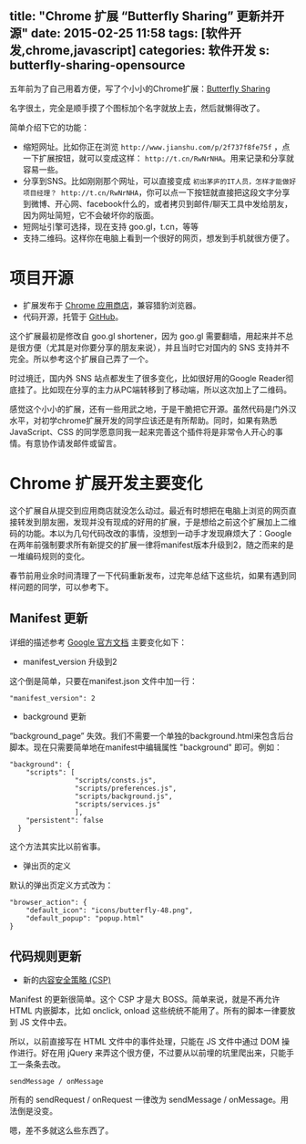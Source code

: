 title: "Chrome 扩展 “Butterfly Sharing” 更新并开源"
date: 2015-02-25 11:58
tags: [软件开发,chrome,javascript]
categories: 软件开发
s: butterfly-sharing-opensource
---

五年前为了自己用着方便，写了个小小的Chrome扩展：[Butterfly Sharing](https://chrome.google.com/webstore/detail/pofanjellkmepliaagnpopjndkkdlolg)

名字很土，完全是顺手摸了个图标加个名字就放上去，然后就懒得改了。

简单介绍下它的功能：

* 缩短网址。比如你正在浏览 `http://www.jianshu.com/p/2f737f8fe75f` ，点一下扩展按钮，就可以变成这样： `http://t.cn/RwNrNHA`。用来记录和分享就容易一些。
* 分享到SNS。比如刚刚那个网址，可以直接变成 `初出茅庐的IT人员，怎样才能做好项目经理？ http://t.cn/RwNrNHA`，你可以点一下按钮就直接把这段文字分享到微博、开心网、facebook什么的，或者拷贝到邮件/聊天工具中发给朋友，因为网址简短，它不会破坏你的版面。
* 短网址引擎可选择，现在支持 goo.gl，t.cn，等等
* 支持二维码。这样你在电脑上看到一个很好的网页，想发到手机就很方便了。

<!-- more -->

# 项目开源

* 扩展发布于 [Chrome 应用商店](https://chrome.google.com/webstore/detail/pofanjellkmepliaagnpopjndkkdlolg)，兼容猎豹浏览器。
* 代码开源，托管于 [GitHub](https://github.com/deltacat/butterfly-sharing)。

这个扩展最初是修改自 goo.gl shortener，因为 goo.gl 需要翻墙，用起来并不总是很方便（尤其是对你要分享的朋友来说），并且当时它对国内的 SNS 支持并不完全。所以参考这个扩展自己弄了一个。

时过境迁，国内外 SNS 站点都发生了很多变化，比如很好用的Google Reader彻底挂了。比如现在分享的主力从PC端转移到了移动端，所以这次加上了二维码。

感觉这个小小的扩展，还有一些用武之地，于是干脆把它开源。虽然代码是门外汉水平，对初学chrome扩展开发的同学应该还是有所帮助。同时，如果有熟悉 JavaScript、CSS 的同学愿意同我一起来完善这个插件将是非常令人开心的事情。有意协作请发邮件或留言。

# Chrome 扩展开发主要变化

这个扩展自从提交到应用商店就没怎么动过。最近有时想把在电脑上浏览的网页直接转发到朋友圈，发现并没有现成的好用的扩展，于是想给之前这个扩展加上二维码的功能。本以为几句代码改改的事情，没想到一动手才发现麻烦大了：Google 在两年前强制要求所有新提交的扩展一律将manifest版本升级到2，随之而来的是一堆编码规则的变化。

春节前用业余时间清理了一下代码重新发布，过完年总结下这些坑，如果有遇到同样问题的同学，可以参考下。

## Manifest 更新

详细的描述参考 [Google 官方文档](https://developer.chrome.com/extensions/manifestVersion)
主要变化如下：

* manifest_version 升级到2

这个倒是简单，只要在manifest.json 文件中加一行：

	"manifest_version": 2

* background 更新

“background_page” 失效。我们不需要一个单独的background.html来包含后台脚本。现在只需要简单地在manifest中编辑属性 "background" 即可。例如：

	"background": {
		"scripts": [
					"scripts/consts.js", 
					"scripts/preferences.js", 
					"scripts/background.js",
					"scripts/services.js"
					],
		"persistent": false
	  }

这个方法其实比以前省事。

* 弹出页的定义

默认的弹出页定义方式改为：

	"browser_action": {
		"default_icon": "icons/butterfly-48.png",
		"default_popup": "popup.html"
	}


## 代码规则更新

*  新的[内容安全策略 (CSP)](https://developer.chrome.com/extensions/contentSecurityPolicy) 

Manifest 的更新很简单。这个 CSP 才是大 BOSS。简单来说，就是不再允许 HTML 内嵌脚本，比如 onclick, onload 这些统统不能用了。所有的脚本一律要放到 JS 文件中去。

所以，以前直接写在 HTML 文件中的事件处理，只能在 JS 文件中通过 DOM 操作进行。好在用 jQuery 来弄这个很方便，不过要从以前埋的坑里爬出来，只能手工一条条去改。

	sendMessage / onMessage

所有的 sendRequest / onRequest 一律改为 sendMessage / onMessage。用法倒是没变。

嗯，差不多就这么些东西了。
